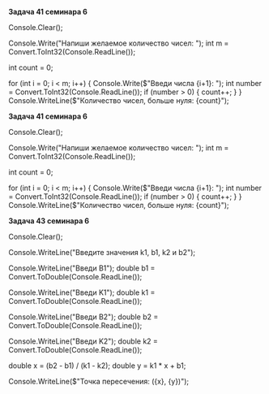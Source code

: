 **Задача 41 семинара 6**

Console.Clear();

Console.Write("Напиши желаемое количество чисел: ");
int m = Convert.ToInt32(Console.ReadLine());
        
int count = 0; 

for (int i = 0; i < m; i++)
{
    Console.Write($"Введи числа {i+1}: ");
    int number = Convert.ToInt32(Console.ReadLine());
if (number > 0)
    {
    count++; 
    }
}
Console.WriteLine($"Количество чисел, больше нуля: {count}");

**Задача 41 семинара 6**

Console.Clear();

Console.Write("Напиши желаемое количество чисел: ");
int m = Convert.ToInt32(Console.ReadLine());
        
int count = 0; 

for (int i = 0; i < m; i++)
{
    Console.Write($"Введи числа {i+1}: ");
    int number = Convert.ToInt32(Console.ReadLine());
if (number > 0)
    {
    count++; 
    }
}
Console.WriteLine($"Количество чисел, больше нуля: {count}");

**Задача 43 семинара 6**

Console.Clear();

Console.WriteLine("Введите значения k1, b1, k2 и b2");

Console.WriteLine("Введи B1");
double b1 = Convert.ToDouble(Console.ReadLine());

Console.WriteLine("Введи K1");
double k1 = Convert.ToDouble(Console.ReadLine());

Console.WriteLine("Введи B2");
double b2 = Convert.ToDouble(Console.ReadLine());

Console.WriteLine("Введи K2");
double k2 = Convert.ToDouble(Console.ReadLine());

double x = (b2 - b1) / (k1 - k2);
double y = k1 * x + b1;

Console.WriteLine($"Точка пересечения: ({x}, {y})");

